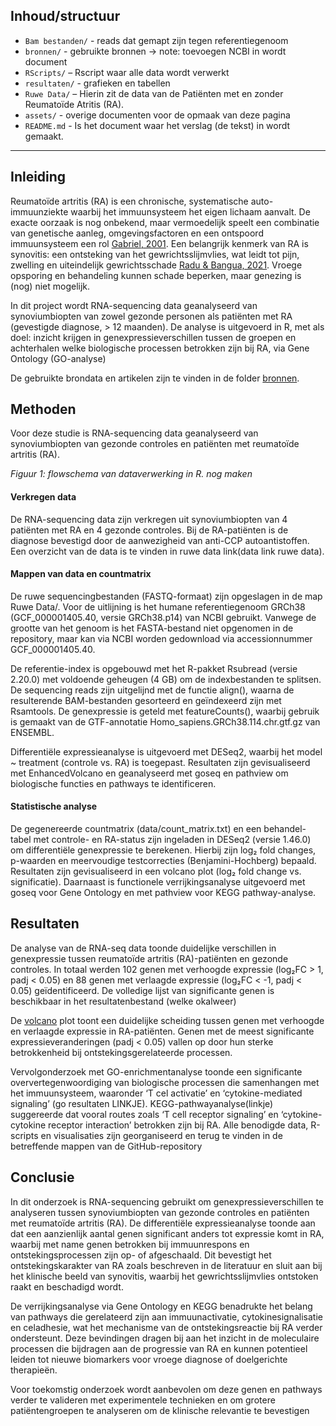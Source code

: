 ﻿

## Inhoud/structuur

- `Bam bestanden/` - reads dat gemapt zijn tegen referentiegenoom  
- `bronnen/` - gebruikte bronnen -> note: toevoegen NCBI in wordt document
- `RScripts/` – Rscript waar alle data wordt verwerkt 
- `resultaten/` - grafieken en tabellen
- `Ruwe Data/` – Hierin zit de data van de Patiënten met en zonder Reumatoïde Atritis (RA).
- `assets/` - overige documenten voor de opmaak van deze pagina
- `README.md` - Is het document waar het verslag (de tekst) in wordt gemaakt. 






---

## Inleiding

Reumatoïde artritis (RA) is een chronische, systematische auto-immuunziekte waarbij het immuunsysteem het eigen lichaam aanvalt. De exacte oorzaak is nog onbekend, maar vermoedelijk speelt een combinatie van genetische aanleg, omgevingsfactoren en een ontspoord immuunsysteem een rol [Gabriel, 2001](Bronnen/gabriel2001.pdf). Een belangrijk kenmerk van RA is synovitis: een ontsteking van het gewrichtsslijmvlies, wat leidt tot pijn, zwelling en uiteindelijk gewrichtsschade [Radu & Bangua, 2021](Bronnen/cells-10-02857-v2.pdf). Vroege opsporing en behandeling kunnen schade beperken, maar genezing is (nog) niet mogelijk.

In dit project wordt RNA-sequencing data geanalyseerd van synoviumbiopten van zowel gezonde personen als patiënten met RA (gevestigde diagnose, > 12 maanden). De analyse is uitgevoerd in R, met als doel: inzicht krijgen in genexpressieverschillen tussen de groepen en achterhalen welke biologische processen betrokken zijn bij RA, via Gene Ontology (GO-analyse) 

De gebruikte brondata en artikelen zijn te vinden in de folder [bronnen](Bronnen). 



## Methoden

Voor deze studie is RNA-sequencing data geanalyseerd van synoviumbiopten van gezonde controles en patiënten met reumatoïde artritis (RA).

*Figuur 1: flowschema van dataverwerking in R. nog maken*


#### Verkregen data

De RNA-sequencing data zijn verkregen uit synoviumbiopten van 4 patiënten met RA en 4 gezonde controles. Bij de RA-patiënten is de diagnose bevestigd door de aanwezigheid van anti-CCP autoantistoffen. Een overzicht van de data is te vinden in  ruwe data link(data link ruwe data).

#### Mappen van data en countmatrix 
De ruwe sequencingbestanden (FASTQ-formaat) zijn opgeslagen in de map Ruwe Data/. Voor de uitlijning is het humane referentiegenoom GRCh38 (GCF_000001405.40, versie GRCh38.p14) van NCBI gebruikt. Vanwege de grootte van het genoom is het FASTA-bestand niet opgenomen in de repository, maar kan via NCBI worden gedownload via accessionnummer GCF_000001405.40.

De referentie-index is opgebouwd met het R-pakket Rsubread (versie 2.20.0) met voldoende geheugen (4 GB) om de indexbestanden te splitsen. De sequencing reads zijn uitgelijnd met de functie align(), waarna de resulterende BAM-bestanden gesorteerd en geïndexeerd zijn met Rsamtools. De genexpressie is geteld met featureCounts(), waarbij gebruik is gemaakt van de GTF-annotatie Homo_sapiens.GRCh38.114.chr.gtf.gz van ENSEMBL.

Differentiële expressieanalyse is uitgevoerd met DESeq2, waarbij het model ~ treatment (controle vs. RA) is toegepast. Resultaten zijn gevisualiseerd met EnhancedVolcano en geanalyseerd met goseq en pathview om biologische functies en pathways te identificeren.

#### Statistische analyse
De gegenereerde countmatrix (data/count_matrix.txt) en een behandel-tabel met controle- en RA-status zijn ingeladen in DESeq2 (versie 1.46.0) om differentiële genexpressie te berekenen. Hierbij zijn log₂ fold changes, p-waarden en meervoudige testcorrecties (Benjamini-Hochberg) bepaald. Resultaten zijn gevisualiseerd in een volcano plot (log₂ fold change vs. significatie). Daarnaast is functionele verrijkingsanalyse uitgevoerd met goseq voor Gene Ontology en met pathview voor KEGG pathway-analyse.

## Resultaten

De analyse van de RNA-seq data toonde duidelijke verschillen in genexpressie tussen reumatoïde artritis (RA)-patiënten en gezonde controles. In totaal werden 102 genen met verhoogde expressie (log₂FC > 1, padj < 0.05) en 88 genen met verlaagde expressie (log₂FC < -1, padj < 0.05) geïdentificeerd. De volledige lijst van significante genen is beschikbaar in het resultatenbestand (welke okalweer) 


De [volcano](Resultaten/Plots/VolcanoplotRA.png) plot toont een duidelijke scheiding tussen genen met verhoogde en verlaagde expressie in RA-patiënten. Genen met de meest significante expressieveranderingen (padj < 0.05) vallen op door hun sterke betrokkenheid bij ontstekingsgerelateerde processen.

Vervolgonderzoek met GO-enrichmentanalyse toonde een significante oververtegenwoordiging van biologische processen die samenhangen met het immuunsysteem, waaronder ‘T cel activatie’ en ‘cytokine-mediated signaling’ (go resultaten LINKJE). KEGG-pathwayanalyse(linkje) suggereerde dat vooral routes zoals ‘T cell receptor signaling’ en ‘cytokine-cytokine receptor interaction’ betrokken zijn bij RA.
Alle benodigde data, R-scripts en visualisaties zijn georganiseerd en terug te vinden in de betreffende mappen van de GitHub-repository 


## Conclusie

In dit onderzoek is RNA-sequencing gebruikt om genexpressieverschillen te analyseren tussen synoviumbiopten van gezonde controles en patiënten met reumatoïde artritis (RA). De differentiële expressieanalyse toonde aan dat een aanzienlijk aantal genen significant anders tot expressie komt in RA, waarbij met name genen betrokken bij immuunrespons en ontstekingsprocessen zijn op- of afgeschaald. Dit bevestigt het ontstekingskarakter van RA zoals beschreven in de literatuur en sluit aan bij het klinische beeld van synovitis, waarbij het gewrichtsslijmvlies ontstoken raakt en beschadigd wordt.

De verrijkingsanalyse via Gene Ontology en KEGG benadrukte het belang van pathways die gerelateerd zijn aan immuunactivatie, cytokinesignalisatie en celadhesie, wat het mechanisme van de ontstekingsreactie bij RA verder ondersteunt. Deze bevindingen dragen bij aan het inzicht in de moleculaire processen die bijdragen aan de progressie van RA en kunnen potentieel leiden tot nieuwe biomarkers voor vroege diagnose of doelgerichte therapieën.

Voor toekomstig onderzoek wordt aanbevolen om deze genen en pathways verder te valideren met experimentele technieken en om grotere patiëntengroepen te analyseren om de klinische relevantie te bevestigen




